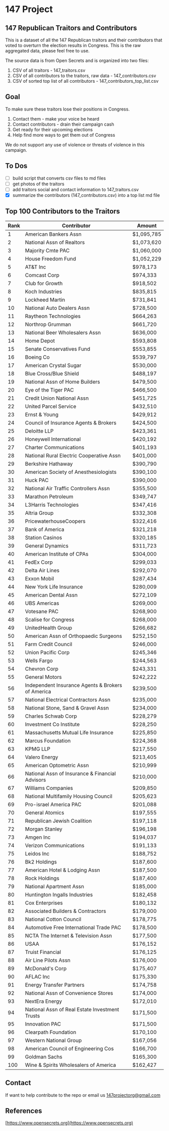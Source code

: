 # 147 Project

## 147 Republican Traitors and Contributors

This is a dataset of all the 147 Republican traitors and their contributors that voted to overturn the election results in Congress. This is the raw aggregated data, please feel free to use.

The source data is from Open Secrets and is organized into two files:

1. CSV of all traitors - 147_traitors.csv
2. CSV of all contributors to the traitors, raw data - 147_contributors.csv
3. CSV of sorted top list of all contributors - 147_contributors_top_list.csv

## Goal

To make sure these traitors lose their positions in Congress.

1. Contact them - make your voice be heard
2. Contact contributors - drain their campaign cash
3. Get ready for their upcoming elections
4. Help find more ways to get them out of Congress

We do not support any use of violence or threats of violence in this campaign.

## To Dos

- [ ] build script that converts csv files to md files
- [ ] get photos of the traitors
- [ ] add traitors social and contact information to 147_traitors.csv
- [x] summarize the contributors (147_contributors.csv) into a top list md file

## Top 100 Contributors to the Traitors
Rank | Contributor | Amount
------------ | ------------- | ------------- 
1	|	American Bankers Assn	|	$1,095,785
2	|	National Assn of Realtors	|	$1,073,620
3	|	Majority Cmte PAC	|	$1,060,000
4	|	House Freedom Fund	|	$1,052,229
5	|	AT&T Inc	|	$978,173
6	|	Comcast Corp	|	$974,333
7	|	Club for Growth	|	$918,502
8	|	Koch Industries	|	$835,815
9	|	Lockheed Martin	|	$731,841
10	|	National Auto Dealers Assn	|	$728,500
11	|	Raytheon Technologies	|	$664,263
12	|	Northrop Grumman	|	$661,720
13	|	National Beer Wholesalers Assn	|	$636,000
14	|	Home Depot	|	$593,808
15	|	Senate Conservatives Fund	|	$553,855
16	|	Boeing Co	|	$539,797
17	|	American Crystal Sugar	|	$530,000
18	|	Blue Cross/Blue Shield	|	$488,197
19	|	National Assn of Home Builders	|	$479,500
20	|	Eye of the Tiger PAC	|	$466,500
21	|	Credit Union National Assn	|	$451,725
22	|	United Parcel Service	|	$432,510
23	|	Ernst & Young	|	$429,912
24	|	Council of Insurance Agents & Brokers	|	$424,500
25	|	Deloitte LLP	|	$423,361
26	|	Honeywell International	|	$420,192
27	|	Charter Communications	|	$401,193
28	|	National Rural Electric Cooperative Assn	|	$401,000
29	|	Berkshire Hathaway	|	$390,790
30	|	American Society of Anesthesiologists	|	$390,100
31	|	Huck PAC	|	$390,000
32	|	National Air Traffic Controllers Assn	|	$355,500
33	|	Marathon Petroleum	|	$349,747
34	|	L3Harris Technologies	|	$347,416
35	|	Altria Group	|	$332,308
36	|	PricewaterhouseCoopers	|	$322,416
37	|	Bank of America	|	$321,218
38	|	Station Casinos	|	$320,185
39	|	General Dynamics	|	$311,723
40	|	American Institute of CPAs	|	$304,000
41	|	FedEx Corp	|	$299,033
42	|	Delta Air Lines	|	$292,070
43	|	Exxon Mobil	|	$287,434
44	|	New York Life Insurance	|	$280,009
45	|	American Dental Assn	|	$272,109
46	|	UBS Americas	|	$269,000
47	|	Votesane PAC	|	$268,900
48	|	Scalise for Congress	|	$268,000
49	|	UnitedHealth Group	|	$266,682
50	|	American Assn of Orthopaedic Surgeons	|	$252,150
51	|	Farm Credit Council	|	$246,000
52	|	Union Pacific Corp	|	$245,346
53	|	Wells Fargo	|	$244,563
54	|	Chevron Corp	|	$243,331
55	|	General Motors	|	$242,222
56	|	Independent Insurance Agents & Brokers of America	|	$239,500
57	|	National Electrical Contractors Assn	|	$235,000
58	|	National Stone, Sand & Gravel Assn	|	$234,000
59	|	Charles Schwab Corp	|	$228,279
60	|	Investment Co Institute	|	$228,250
61	|	Massachusetts Mutual Life Insurance	|	$225,850
62	|	Marcus Foundation	|	$224,368
63	|	KPMG LLP	|	$217,550
64	|	Valero Energy	|	$213,405
65	|	American Optometric Assn	|	$210,999
66	|	National Assn of Insurance & Financial Advisors	|	$210,000
67	|	Williams Companies	|	$209,850
68	|	National Multifamily Housing Council	|	$205,623
69	|	Pro-israel America PAC	|	$201,088
70	|	General Atomics	|	$197,555
71	|	Republican Jewish Coalition	|	$197,118
72	|	Morgan Stanley	|	$196,198
73	|	Amgen Inc	|	$194,037
74	|	Verizon Communications	|	$191,133
75	|	Leidos Inc	|	$188,752
76	|	Bk2 Holdings	|	$187,600
77	|	American Hotel & Lodging Assn	|	$187,500
78	|	Rock Holdings	|	$187,400
79	|	National Apartment Assn	|	$185,000
80	|	Huntington Ingalls Industries	|	$182,458
81	|	Cox Enterprises	|	$180,132
82	|	Associated Builders & Contractors	|	$179,000
83	|	National Cotton Council	|	$178,775
84	|	Automotive Free International Trade PAC	|	$178,500
85	|	NCTA The Internet & Television Assn	|	$177,500
86	|	USAA	|	$176,152
87	|	Truist Financial	|	$176,125
88	|	Air Line Pilots Assn	|	$176,000
89	|	McDonald's Corp	|	$175,407
90	|	AFLAC Inc	|	$175,330
91	|	Energy Transfer Partners	|	$174,758
92	|	National Assn of Convenience Stores	|	$174,000
93	|	NextEra Energy	|	$172,010
94	|	National Assn of Real Estate Investment Trusts	|	$171,500
95	|	Innovation PAC	|	$171,500
96	|	Clearpath Foundation	|	$170,100
97	|	Western National Group	|	$167,056
98	|	American Council of Engineering Cos	|	$166,700
99	|	Goldman Sachs	|	$165,300
100	|	Wine & Spirits Wholesalers of America	|	$162,427

## Contact

If want to help contribute to the repo or email us
[147projectorg@gmail.com](147projectorg@gmail.com)

## References

[https://www.opensecrets.org](https://www.opensecrets.org)
